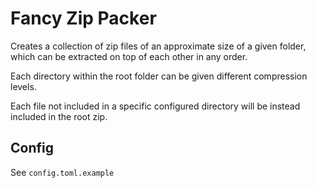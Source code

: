 # Fancy Zip Packer

Creates a collection of zip files of an approximate size of a given folder, which can be extracted on top of each other in any order.

Each directory within the root folder can be given different compression levels.

Each file not included in a specific configured directory will be instead included in the root zip.

## Config

See `config.toml.example`
